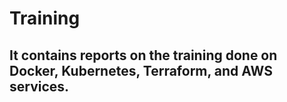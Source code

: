 # Training
## It contains reports on the training done on Docker, Kubernetes, Terraform, and AWS services. 

